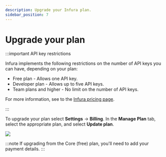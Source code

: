 ```yaml
---
description: Upgrade your Infura plan.
sidebar_position: 7
---
```


# Upgrade your plan

:::important API key restrictions

Infura implements the following restrictions on the number of API keys you can have, depending on your plan:

- Free plan - Allows one API key.
- Developer plan - Allows up to five API keys.
- Team plans and higher - No limit on the number of API keys.

For more information, see to the [Infura pricing page](https://www.infura.io/pricing).

:::

To upgrade your plan select **Settings** -> **Billing**. In the **Manage Plan** tab, select the
appropriate plan, and select **Update plan**.

<div class="left-align-container">
  <div class="img-large">
    <img
      src={require("../../images/update-plan.png").default}
    />
  </div>
</div>

:::note
If upgrading from the Core (free) plan, you'll need to add your payment details.
:::